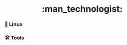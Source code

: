 <div align="center">
  <h1>:man_technologist:</h1>
</div>


### :penguin: Linux


### :hammer_and_wrench: Tools

